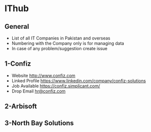 # IThub

## General 
* List of all IT Companies in Pakistan and overseas
* Numbering with the Company only is for managing data
* In case of any problem/suggestion create issue


## 1-Confiz

* Website http://www.confiz.com
* Linked Profile https://www.linkedin.com/company/confiz-solutions
* Job Available https://confiz.simplicant.com/ 
* Drop Email hr@confiz.com

## 2-Arbisoft

## 3-North Bay Solutions

